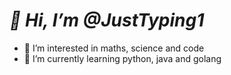 # *👋 Hi, I’m @JustTyping1*
- 👀 I’m interested in maths, science and code
- 🌱 I’m currently learning python, java and golang

<!---
JustTyping1/JustTyping1 is a ✨ special ✨ repository because its `README.md` (this file) appears on your GitHub profile.
You can click the Preview link to take a look at your changes.
--->
